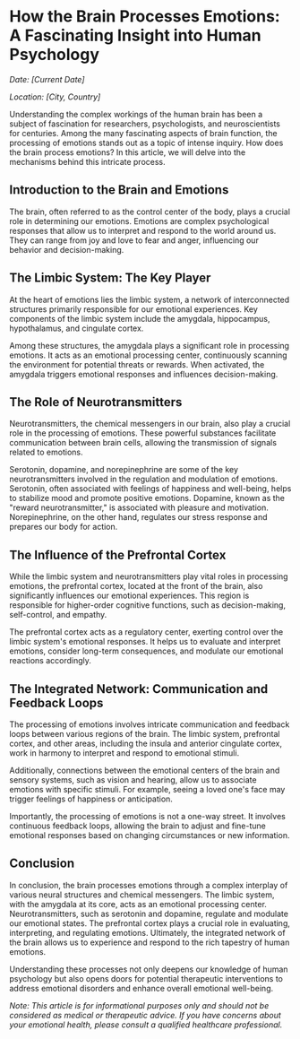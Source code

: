 # How the Brain Processes Emotions: A Fascinating Insight into Human Psychology

*Date: [Current Date]*

*Location: [City, Country]*

Understanding the complex workings of the human brain has been a subject of fascination for researchers, psychologists, and neuroscientists for centuries. Among the many fascinating aspects of brain function, the processing of emotions stands out as a topic of intense inquiry. How does the brain process emotions? In this article, we will delve into the mechanisms behind this intricate process.

## Introduction to the Brain and Emotions

The brain, often referred to as the control center of the body, plays a crucial role in determining our emotions. Emotions are complex psychological responses that allow us to interpret and respond to the world around us. They can range from joy and love to fear and anger, influencing our behavior and decision-making.

## The Limbic System: The Key Player

At the heart of emotions lies the limbic system, a network of interconnected structures primarily responsible for our emotional experiences. Key components of the limbic system include the amygdala, hippocampus, hypothalamus, and cingulate cortex.

Among these structures, the amygdala plays a significant role in processing emotions. It acts as an emotional processing center, continuously scanning the environment for potential threats or rewards. When activated, the amygdala triggers emotional responses and influences decision-making.

## The Role of Neurotransmitters

Neurotransmitters, the chemical messengers in our brain, also play a crucial role in the processing of emotions. These powerful substances facilitate communication between brain cells, allowing the transmission of signals related to emotions.

Serotonin, dopamine, and norepinephrine are some of the key neurotransmitters involved in the regulation and modulation of emotions. Serotonin, often associated with feelings of happiness and well-being, helps to stabilize mood and promote positive emotions. Dopamine, known as the "reward neurotransmitter," is associated with pleasure and motivation. Norepinephrine, on the other hand, regulates our stress response and prepares our body for action.

## The Influence of the Prefrontal Cortex

While the limbic system and neurotransmitters play vital roles in processing emotions, the prefrontal cortex, located at the front of the brain, also significantly influences our emotional experiences. This region is responsible for higher-order cognitive functions, such as decision-making, self-control, and empathy.

The prefrontal cortex acts as a regulatory center, exerting control over the limbic system's emotional responses. It helps us to evaluate and interpret emotions, consider long-term consequences, and modulate our emotional reactions accordingly.

## The Integrated Network: Communication and Feedback Loops

The processing of emotions involves intricate communication and feedback loops between various regions of the brain. The limbic system, prefrontal cortex, and other areas, including the insula and anterior cingulate cortex, work in harmony to interpret and respond to emotional stimuli.

Additionally, connections between the emotional centers of the brain and sensory systems, such as vision and hearing, allow us to associate emotions with specific stimuli. For example, seeing a loved one's face may trigger feelings of happiness or anticipation.

Importantly, the processing of emotions is not a one-way street. It involves continuous feedback loops, allowing the brain to adjust and fine-tune emotional responses based on changing circumstances or new information.

## Conclusion

In conclusion, the brain processes emotions through a complex interplay of various neural structures and chemical messengers. The limbic system, with the amygdala at its core, acts as an emotional processing center. Neurotransmitters, such as serotonin and dopamine, regulate and modulate our emotional states. The prefrontal cortex plays a crucial role in evaluating, interpreting, and regulating emotions. Ultimately, the integrated network of the brain allows us to experience and respond to the rich tapestry of human emotions.

Understanding these processes not only deepens our knowledge of human psychology but also opens doors for potential therapeutic interventions to address emotional disorders and enhance overall emotional well-being.

*Note: This article is for informational purposes only and should not be considered as medical or therapeutic advice. If you have concerns about your emotional health, please consult a qualified healthcare professional.*